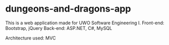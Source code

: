 # dungeons-and-dragons-app

This is a web application made for UWO Software Engineering I. 
Front-end: Bootstrap, jQuery
Back-end: ASP.NET, C#, MySQL

Architecture used: MVC
